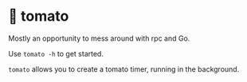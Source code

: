 # 🍅 tomato

Mostly an opportunity to mess around with rpc and Go.

Use `tomato -h` to get started.

`tomato` allows you to create a tomato timer, running in the background.

